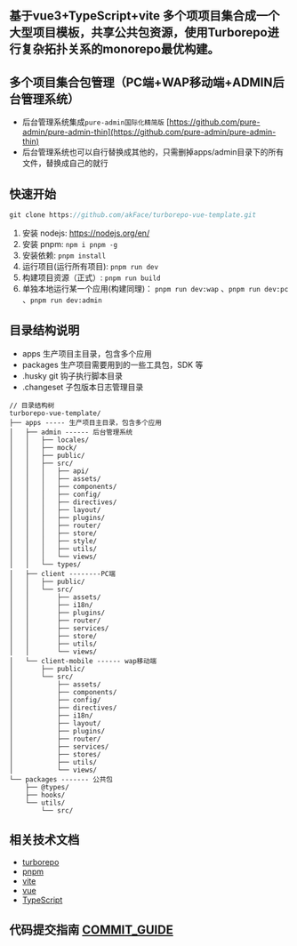 ## 基于vue3+TypeScript+vite 多个项项目集合成一个大型项目模板，共享公共包资源，使用Turborepo进行复杂拓扑关系的monorepo最优构建。

## 多个项目集合包管理（PC端+WAP移动端+ADMIN后台管理系统）

- 后台管理系统集成`pure-admin国际化精简版` [https://github.com/pure-admin/pure-admin-thin](https://github.com/pure-admin/pure-admin-thin)
- 后台管理系统也可以自行替换成其他的，只需删掉apps/admin目录下的所有文件，替换成自己的就行

## 快速开始

```js
git clone https://github.com/akFace/turborepo-vue-template.git
```

1. 安装 nodejs: https://nodejs.org/en/
2. 安装 pnpm: `npm i pnpm -g`
3. 安装依赖: `pnpm install`
4. 运行项目(运行所有项目): `pnpm run dev`
5. 构建项目资源（正式）: `pnpm run build`
6. 单独本地运行某一个应用(构建同理)： `pnpm run dev:wap` 、`pnpm run dev:pc` 、`pnpm run dev:admin`

## 目录结构说明

- apps 生产项目主目录，包含多个应用
- packages 生产项目需要用到的一些工具包，SDK 等
- .husky git 钩子执行脚本目录
- .changeset 子包版本日志管理目录

```
// 目录结构树
turborepo-vue-template/
├── apps ----- 生产项目主目录，包含多个应用
│   ├── admin ------ 后台管理系统
│   │   ├── locales/
│   │   ├── mock/
│   │   ├── public/
│   │   ├── src/
│   │   │   ├── api/
│   │   │   ├── assets/
│   │   │   ├── components/
│   │   │   ├── config/
│   │   │   ├── directives/
│   │   │   ├── layout/
│   │   │   ├── plugins/
│   │   │   ├── router/
│   │   │   ├── store/
│   │   │   ├── style/
│   │   │   ├── utils/
│   │   │   └── views/
│   │   └── types/
│   ├── client --------PC端
│   │   ├── public/
│   │   └── src/
│   │       ├── assets/
│   │       ├── i18n/
│   │       ├── plugins/
│   │       ├── router/
│   │       ├── services/
│   │       ├── store/
│   │       ├── utils/
│   │       └── views/
│   └── client-mobile ------ wap移动端
│       ├── public/
│       └── src/
│           ├── assets/
│           ├── components/
│           ├── config/
│           ├── directives/
│           ├── i18n/
│           ├── layout/
│           ├── plugins/
│           ├── router/
│           ├── services/
│           ├── stores/
│           ├── utils/
│           └── views/
└── packages ------- 公共包
    ├── @types/
    ├── hooks/
    └── utils/
        └── src/

```

## 相关技术文档

- [turborepo](https://turborepo.org/)
- [pnpm](https://www.pnpm.cn/)
- [vite](https://vitejs.cn/)
- [vue](https://cn.vuejs.org/)
- [TypeScript](https://github.com/microsoft/TypeScript)

## 代码提交指南 [COMMIT_GUIDE](./COMMIT_GUIDE.md)

